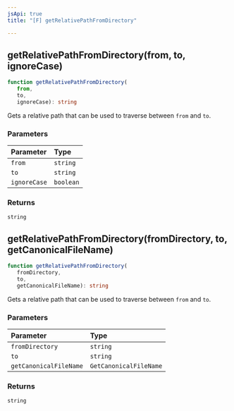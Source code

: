 ```yaml
---
jsApi: true
title: "[F] getRelativePathFromDirectory"

---
```

## getRelativePathFromDirectory(from, to, ignoreCase)

```ts
function getRelativePathFromDirectory(
   from, 
   to, 
   ignoreCase): string
```

Gets a relative path that can be used to traverse between `from` and `to`.

### Parameters

| Parameter | Type |
| :------ | :------ |
| `from` | `string` |
| `to` | `string` |
| `ignoreCase` | `boolean` |

### Returns

`string`

## getRelativePathFromDirectory(fromDirectory, to, getCanonicalFileName)

```ts
function getRelativePathFromDirectory(
   fromDirectory, 
   to, 
   getCanonicalFileName): string
```

Gets a relative path that can be used to traverse between `from` and `to`.

### Parameters

| Parameter | Type |
| :------ | :------ |
| `fromDirectory` | `string` |
| `to` | `string` |
| `getCanonicalFileName` | `GetCanonicalFileName` |

### Returns

`string`
